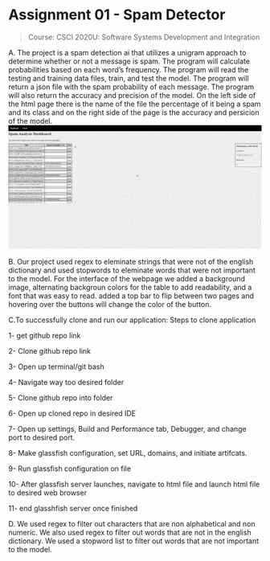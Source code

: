 # Assignment 01 - Spam Detector
> Course: CSCI 2020U: Software Systems Development and Integration

A. The project is a spam detection ai that utilizes a unigram approach to determine whether or not a message is spam. The program will calculate probabilities based on each word’s frequency. The program will read the testing and training data files, train, and test the model. The program will return a json file with the spam probability of each message. The program will also return the accuracy and precision of the model. On the left side of the html page there is the name of the file the percentage of it being a spam and its class and on the right side of the page is the accuracy and persicion of the model. 
![Webpage](image.png)

B. Our project used regex to eleminate strings that were not of the english dictionary and used stopwords to eleminate words that were not important to the model. For the interface of the webpage we added a background image, alternating backgroun colors for the table to add readability, and a font that was easy to read. added a top bar to flip between two pages and hovering over the buttons will change the color of the button.

C.To successfully clone and run our application:
Steps to clone application

1- get github repo link

2- Clone github repo link

3- Open up terminal/git bash

4- Navigate way too desired folder

5- Clone github repo into folder

6- Open up cloned repo in desired IDE

7- Open up settings, Build and Performance tab, Debugger, and change port to desired port.

8- Make glassfish configuration, set URL, domains, and initiate artifcats.

9- Run glassfish configuration on file

10- After glassfish server launches, navigate to html file and launch html file to desired web browser

11- end glasshfish server once finished



D. We used regex to filter out characters that are non alphabetical and non numeric. We also used regex to filter out words that are not in the english dictionary. We used a stopword list to filter out words that are not important to the model.